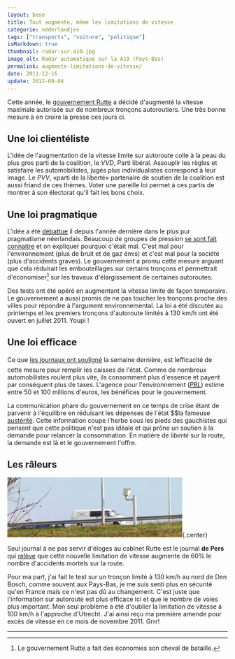 ```yaml
---
layout: base
title: Tout augmente, même les limitations de vitesse
categorie: nederlandjes
tags: ["transports", "voiture", "politique"]
isMarkdown: true
thumbnail: radar-sur-a10.jpg
image_alt: Radar automatique sur la A10 (Pays-Bas)
permalink: augmente-limitations-de-vitesse/
date: 2011-12-16
update: 2012-09-04
---
```


Cette année, le [gouvernement Rutte](/un-gouvernement-minoritaire) a décidé d'augmenté la vitesse maximale autorisée sur de nombreux tronçons autoroutiers. Une très bonne mesure à en croire la presse ces jours ci.

## Une loi clientéliste
L'idée de l'augmentation de la vitesse limite sur autoroute colle à la peau du plus gros parti de la coalition, le *VVD*, Parti libéral. Assouplir les règles et satisfaire les automobilistes, jugés plus individualistes correspond à leur image. Le *PVV*, «parti de la liberté» partenaire de soutien de la coalition est aussi friand de ces thèmes. Voter une pareille loi permet à ces partis de montrer à son électorat qu'il fait les bons choix.

<!--excerpt-->

## Une loi pragmatique
L'idée a été [débattue](http://www.wegenforum.nl/viewtopic.php?f=49&t=15328&start=2100) il depuis l'année dernière dans le plus pur pragmatisme néerlandais. Beaucoup de groupes de pression [se sont fait connaitre](http://nos.nl/artikel/191374-maximumsnelheid-naar-130km-problematisch.html) et on expliquer pourquoi c'était mal. C'est mal pour l'environnement (plus de bruit et de gaz émis) et c'est mal pour la société (plus d'accidents graves). Le gouvernement a promu cette mesure arguant que cela réduirait les embouteillages sur certains tronçons et permettrait d'économiser[^1] sur les travaux d'élargissement de certaines autoroutes.
 
Des tests ont été opéré en augmentant la vitesse limite de façon temporaire. Le gouvernement a aussi promis de ne pas toucher les tronçons proche des villes pour répondre à l'argument environnemental. La loi a été discutée au printemps et les premiers tronçons d'autoroute limités à 130 km/h ont été ouvert en juillet 2011. Youpi !

## Une loi efficace
Ce que [les journaux ont souligné](http://www.ambafrance-nl.org/spip.php?article13572) la semaine dernière, est lefficacité de cette mesure pour remplir les caisses de l'état. Comme de nombreux automobilistes roulent plus vite, ils consomment plus d'essence et payent par conséquent plus de taxes. L'agence pour l'environnement (*[PBL](http://www.pbl.nl)*) estime entre 50 et 100 millions d'euros, les bénéfices pour le gouvernement.

La communication phare du gouvernement en ce temps de crise étant de parvenir à l'équilibre en réduisant les dépenses de l'état $$la fameuse [austérité](http://www.youtube.com/watch?v=FmsjGys-VqA). Cette information coupe l'herbe sous les pieds des gauchistes qui pensent que cette politique n'est pas idéale et qui prône un soutien à la demande pour relancer la consommation. En matière de *liberté* sur la route, la demande est là et le gouvernement l'offre.

## Les râleurs

![Radar automatique sur la A10 (Pays-Bas)](radar-sur-a10.jpg){.center}

Seul journal à ne pas servir d'éloges au cabinet Rutte est le journal **de Pers** qui [relève](http://www.depers.nl/binnenland/613379/Jaarlijks-circa-5-extra-doden-door-130-km-u.html) que cette nouvelle limitation de vitesse augmente de 60% le nombre d'accidents mortels sur la route.

Pour ma part, j'ai fait le test sur un tronçon limité à 130 km/h au nord de Den Bosch, comme souvent aux Pays-Bas, je me suis senti plus en sécurité qu'en France mais ce n'est pas dû au changement. C'est juste que l'information sur autoroute est plus efficace ici et que le nombre de voies plus important. Mon seul problème a été d'oublier la limitation de vitesse à 100 km/h à l'approche d'Utrecht. J'ai ainsi reçu ma première amende pour excès de vitesse en ce mois de novembre 2011. Grrr!

---
[^1]: Le gouvernement Rutte a fait des économies son cheval de bataille.
<!-- post notes:
http://ikregeer.nl/documenten/stcrt-2011-2549 
http://www.wegenforum.nl/viewtopic.php?f=49&t=15328&start=2100 
http://www.rnw.nl/english/article/dutch-press-review-thursday-1-december-2011
--->
